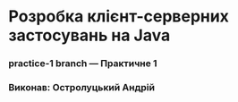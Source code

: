 # Розробка клієнт-серверних застосувань на Java
### practice-1 branch — Практичне 1
### Виконав: Остролуцький Андрій
